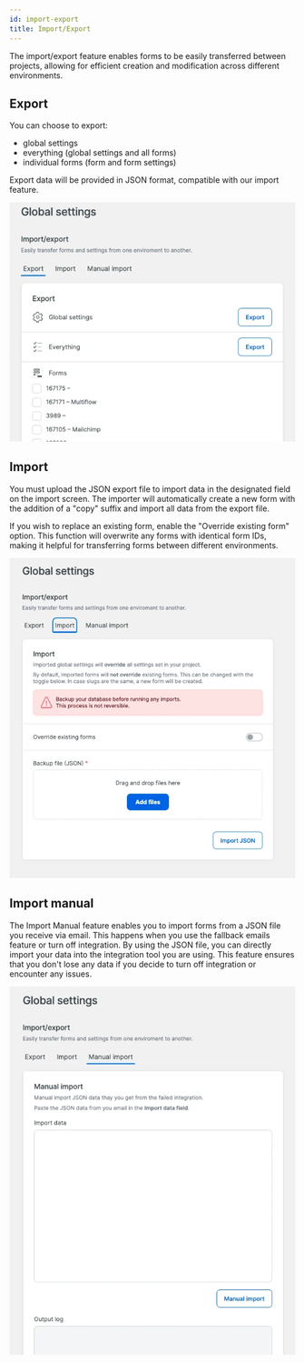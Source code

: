 ```yaml
---
id: import-export
title: Import/Export
---
```


The import/export feature enables forms to be easily transferred between projects, allowing for efficient creation and modification across different environments.

## Export

You can choose to export:
* global settings
* everything (global settings and all forms)
* individual forms (form and form settings)

Export data will be provided in JSON format, compatible with our import feature.

![Export screen](/img/forms/export.webp)

## Import

You must upload the JSON export file to import data in the designated field on the import screen. The importer will automatically create a new form with the addition of a "copy" suffix and import all data from the export file.

If you wish to replace an existing form, enable the "Override existing form" option. This function will overwrite any forms with identical form IDs, making it helpful for transferring forms between different environments.

![Import screen](/img/forms/import.webp)

## Import manual

The Import Manual feature enables you to import forms from a JSON file you receive via email. This happens when you use the fallback emails feature or turn off integration. By using the JSON file, you can directly import your data into the integration tool you are using. This feature ensures that you don't lose any data if you decide to turn off integration or encounter any issues.

![Import manual screen](/img/forms/import-manual.webp)
